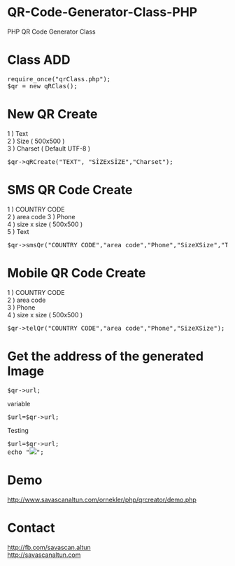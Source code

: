 QR-Code-Generator-Class-PHP
===========================

PHP QR Code Generator Class 

Class ADD 
===========================
<pre>
require_once("qrClass.php");
$qr = new qRClas();
</pre>
New QR Create 
===========================
1 ) Text <br/>
2 ) Size ( 500x500 ) <br/>
3 ) Charset ( Default UTF-8 ) <br/>
<pre>
$qr->qRCreate("TEXT", "SİZExSİZE","Charset");
</pre>

SMS QR Code Create 
===========================
1 ) COUNTRY CODE<br/>
2 ) area code
3 ) Phone <br/>
4 ) size x size ( 500x500 )  <br/>
5 ) Text <br/>
<pre>
$qr->smsQr("COUNTRY CODE","area code","Phone","SizeXSize","TEXT");
</pre>

Mobile QR Code Create 
===========================
1 ) COUNTRY CODE<br/>
2 ) area code<br/>
3 ) Phone <br/>
4 ) size x size ( 500x500 )  <br/>
<pre>
$qr->telQr("COUNTRY CODE","area code","Phone","SizeXSize");
</pre>
Get the address of the generated Image
===========================
<pre>
$qr->url;
</pre>
variable
<pre>
$url=$qr->url;
</pre>
Testing

<pre>
$url=$qr->url;
echo "<img src='$url'/>";
</pre>

Demo
===========================
http://www.savascanaltun.com/ornekler/php/qrcreator/demo.php

Contact
===========================
http://fb.com/savascan.altun
<br/>
http://savascanaltun.com
